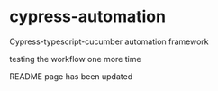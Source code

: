# cypress-automation

Cypress-typescript-cucumber automation framework

testing the workflow one more time

README page has been updated
